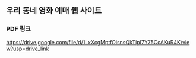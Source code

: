 ## 우리 동네 영화 예매 웹 사이트 
### PDF 링크
https://drive.google.com/file/d/1LxXcgMptfOisnsQkTipI7Y75CcAKuR4K/view?usp=drive_link
